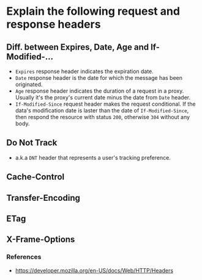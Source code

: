 # Explain the following request and response headers

## Diff. between Expires, Date, Age and If-Modified-...
 - `Expires` response header indicates the expiration date.
 - `Date` response header is the date for which the message has been originated.
 - `Age` response header indicates the duration of a request in a proxy. Usually it's the proxy's current date minus the date from `Date` header.
 - `If-Modified-Since` request header makes the request conditional. If the data's modification date is laster than the date of `If-Modified-Since`, then respond the resource with status `200`, otherwise `304` without any body.

## Do Not Track
 - a.k.a `DNT` header that represents a user's tracking preference.

## Cache-Control

## Transfer-Encoding

## ETag

## X-Frame-Options

### References
 - https://developer.mozilla.org/en-US/docs/Web/HTTP/Headers
